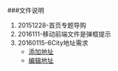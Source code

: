 ###文件说明

1. 20151228-首页专题导购
2. 2016111-移动前端文件是弹框提示
3. 20160115-6City地址需求
   - [添加地址](http://ksycode.github.io/PanliProject/20160115/Address_Add.html)
   - [编辑地址](http://ksycode.github.io/PanliProject/20160115/index.html) 
